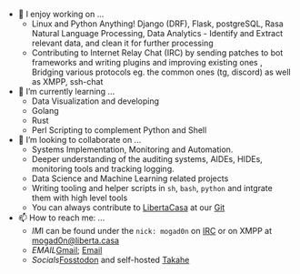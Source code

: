 



- 🔭 I enjoy working on ...
  -  Linux and Python Anything! Django (DRF), Flask, postgreSQL, Rasa Natural Language Processing, Data Analytics - Identify and Extract relevant data, and clean it for further processing 
  -  Contributing to Internet Relay Chat (IRC) by  sending patches to bot frameworks and writing plugins and improving existing ones , Bridging various protocols eg. the common ones (tg, discord) as well as XMPP, ssh-chat
- 🌱 I’m currently learning ...
  - Data Visualization and developing 
  - Golang
  - Rust
  - Perl Scripting to complement Python and Shell
- 👯 I’m looking to collaborate on ...
  - Systems Implementation, Monitoring and Automation.
  - Deeper understanding of the auditing systems, AIDEs, HIDEs, monitoring tools and tracking logging.
  - Data Science and Machine Learning related projects
  - Writing tooling and helper scripts in `sh`, `bash`, `python` and intgrate them with high level tools 
  - You can always contribute to [LibertaCasa](https://liberta.casa/) at our [Git](https://git.com.de/)   
- 📫 How to reach me: ...
  - <em>IM</em>I can be found under the `nick: mogad0n` on [IRC](https://liberta.casa/kiwi) or on XMPP at mogad0n@liberta.casa
  - <em>EMAIL</em>[Gmail](mailto:pratyushndesai@gmail.com); [Email](mailto:mogad0n@liberta.casa)
  - <em>Socials</em>[Fosstodon](@mogad0n@fosstodon.org) and self-hosted [Takahe](@pratyush@social.liberta.casa)
